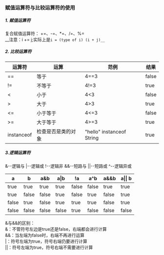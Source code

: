 ### 赋值运算符与比较运算符的使用
##### 1. 赋值运算符
复合赋值运算符： +=、-=、*=、/=、%=    
__注意：i += j;实际上是`i = (type of i) (i + j)__`    
##### 2. 比较运算符    
| 运算符 | 运算 | 范例 | 结果 |
|---|---|---|---|
| == | 等于 | 4==3 | false |
| != | 不等于 | 4!=3 | true |
| < | 小于 | 4<3 | false |
| > | 大于 | 4>3 | true |
| <= | 小于等于 | 4<=3 | false |
| >= | 大于等于 | 4>=3 | true |
| instanceof | 检查是否是类的对象 | "hello" instanceof String | true |

##### 3.逻辑运算符         
&--逻辑与  \|--逻辑或  !--逻辑非  &&--短路与  \|\|--短路或  ^--逻辑异或  

| a | b | a&b | a\|b | !a | a^b | a&&b | a\|\| b |
|---|---|---|---|---|---|---|---|
| true | true | true | true | false | false | true | true |
| true | false | false | true | false | true | false | true |
| false | true | false | true | true | true | false | true |
| false | false | false | false | true | false | false | false |

&与&&的区别：    
&：不管符号左边是true还是false，右端都会进行计算     
&&：当左端为false时，右端不再进行运算        
\|：符号左端为true，符号右端仍要进行计算      
\|\|：符号左端为true，符号右端不需要进行计算     
